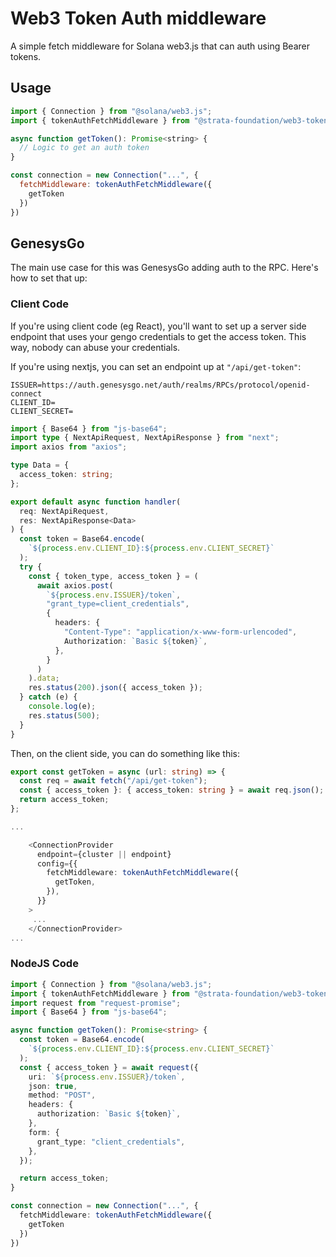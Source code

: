 # Web3 Token Auth middleware

A simple fetch middleware for Solana web3.js that can auth using Bearer tokens.

## Usage

```js
import { Connection } from "@solana/web3.js";
import { tokenAuthFetchMiddleware } from "@strata-foundation/web3-token-auth";

async function getToken(): Promise<string> {
  // Logic to get an auth token
}

const connection = new Connection("...", { 
  fetchMiddleware: tokenAuthFetchMiddleware({
    getToken
  })
})
```

## GenesysGo

The main use case for this was GenesysGo adding auth to the RPC. Here's how to set that up:

### Client Code

If you're using client code (eg React), you'll want to set up a server side endpoint that uses your gengo credentials to get the access token. This way, nobody can abuse your credentials.

If you're using nextjs, you can set an endpoint up at `"/api/get-token"`:

```
ISSUER=https://auth.genesysgo.net/auth/realms/RPCs/protocol/openid-connect
CLIENT_ID=
CLIENT_SECRET=
```

```ts
import { Base64 } from "js-base64";
import type { NextApiRequest, NextApiResponse } from "next";
import axios from "axios";

type Data = {
  access_token: string;
};

export default async function handler(
  req: NextApiRequest,
  res: NextApiResponse<Data>
) {
  const token = Base64.encode(
    `${process.env.CLIENT_ID}:${process.env.CLIENT_SECRET}`
  );
  try {
    const { token_type, access_token } = (
      await axios.post(
        `${process.env.ISSUER}/token`,
        "grant_type=client_credentials",
        {
          headers: {
            "Content-Type": "application/x-www-form-urlencoded",
            Authorization: `Basic ${token}`,
          },
        }
      )
    ).data;
    res.status(200).json({ access_token });
  } catch (e) {
    console.log(e);
    res.status(500);
  }
}
```

Then, on the client side, you can do something like this:

```ts
export const getToken = async (url: string) => {
  const req = await fetch("/api/get-token");
  const { access_token }: { access_token: string } = await req.json();
  return access_token;
};

...

    <ConnectionProvider
      endpoint={cluster || endpoint}
      config={{
        fetchMiddleware: tokenAuthFetchMiddleware({
          getToken,
        }),
      }}
    >
     ...
    </ConnectionProvider>
...
```

### NodeJS Code

```ts
import { Connection } from "@solana/web3.js";
import { tokenAuthFetchMiddleware } from "@strata-foundation/web3-token-auth";
import request from "request-promise";
import { Base64 } from "js-base64";

async function getToken(): Promise<string> {
  const token = Base64.encode(
    `${process.env.CLIENT_ID}:${process.env.CLIENT_SECRET}`
  );
  const { access_token } = await request({
    uri: `${process.env.ISSUER}/token`,
    json: true,
    method: "POST",
    headers: {
      authorization: `Basic ${token}`,
    },
    form: {
      grant_type: "client_credentials",
    },
  });

  return access_token;
}

const connection = new Connection("...", { 
  fetchMiddleware: tokenAuthFetchMiddleware({
    getToken
  })
})
```
